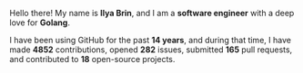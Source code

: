 Hello there! My name is **Ilya Brin**, and I am a **software engineer** with a deep love for **Golang**.

I have been using GitHub for the past **14 years**, and during that time, I have made **4852** contributions, opened **282** issues, submitted **165** pull requests, and contributed to **18** open-source projects.
